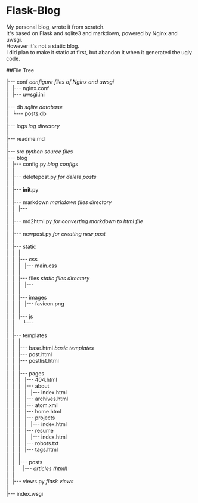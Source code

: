 Flask-Blog
=========

My personal blog, wrote it from scratch.  
It's based on Flask and sqlite3 and markdown, powered by Nginx and uwsgi.  
However it's not a static blog.  
I did plan to make it static at first, but abandon it when it generated the ugly code.  


##File Tree


|--- conf            _configure files of Nginx and uwsgi_      
|   |--- nginx.conf     
|   |--- uwsgi.ini      
|     
|--- db              _sqlite database_     
|   └--- posts.db      
|     
|--- logs            _log directory_      
|     
|--- readme.md      
|     
|--- src             _python source files_  
    |--- blog      
    |   |--- config.py           _blog configs_      
    |   |     
    |   |--- deletepost.py       _for delete posts_  
    |   |     
    |   |--- __init__.py      
    |   |     
    |   |--- markdown            _markdown files directory_  
    |   |   |---   
    |   |     
    |   |--- md2html.py          _for converting markdown to html file_  
    |   |     
    |   |--- newpost.py          _for creating new post_  
    |   |     
    |   |--- static      
    |   |   |     
    |   |   |--- css      
    |   |   |   |--- main.css      
    |   |   |     
    |   |   |--- files           _static files directory_  
    |   |   |   |---   
    |   |   |     
    |   |   |--- images      
    |   |   |   |--- favicon.png      
    |   |   |     
    |   |   |--- js      
    |   |       └---   
    |   |     
    |   |--- templates      
    |   |   |       
    |   |   |--- base.html       _basic templates_  
    |   |   |--- post.html      
    |   |   |--- postlist.html      
    |   |   |     
    |   |   |--- pages      
    |   |   |   |--- 404.html      
    |   |   |   |--- about      
    |   |   |   |   |--- index.html      
    |   |   |   |--- archives.html      
    |   |   |   |--- atom.xml      
    |   |   |   |--- home.html      
    |   |   |   |--- projects      
    |   |   |   |   |--- index.html      
    |   |   |   |--- resume      
    |   |   |   |   |--- index.html      
    |   |   |   |--- robots.txt      
    |   |   |   |--- tags.html      
    |   |   |     
    |   |   |--- posts      
    |   |       |---             _articles (html)_  
    |   |         
    |   |--- views.py            _flask views_  
    |     
    |--- index.wsgi      
  
  

